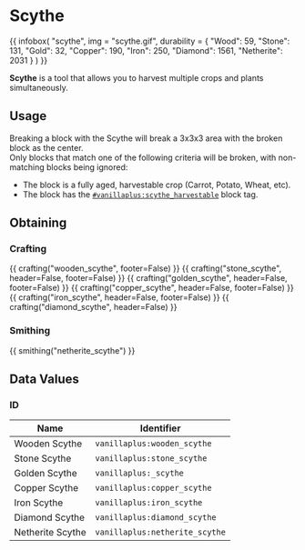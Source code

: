 # Scythe

{{ infobox(
  "scythe",
  img = "scythe.gif",
  durability = {
    "Wood": 59,
    "Stone": 131,
    "Gold": 32,
    "Copper": 190,
    "Iron": 250,
    "Diamond": 1561,
    "Netherite": 2031
  }
) }}

**Scythe** is a tool that allows you to harvest multiple crops and plants simultaneously.

## Usage

Breaking a block with the Scythe will break a 3x3x3 area with the broken block as the center.  
Only blocks that match one of the following criteria will be broken, with non-matching blocks being ignored:

- The block is a fully aged, harvestable crop (Carrot, Potato, Wheat, etc).
- The block has the [`#vanillaplus:scythe_harvestable`](../mechanics/tags.md#vanillaplus-scythe_harvestable) block tag.

## Obtaining

### Crafting

{{ crafting("wooden_scythe", footer=False) }}
{{ crafting("stone_scythe", header=False, footer=False) }}
{{ crafting("golden_scythe", header=False, footer=False) }}
{{ crafting("copper_scythe", header=False, footer=False) }}
{{ crafting("iron_scythe", header=False, footer=False) }}
{{ crafting("diamond_scythe", header=False) }}

### Smithing

{{ smithing("netherite_scythe") }}

## Data Values

### ID

| Name             | Identifier                     |
|------------------|--------------------------------|
| Wooden Scythe    | `vanillaplus:wooden_scythe`    |
| Stone Scythe     | `vanillaplus:stone_scythe`     |
| Golden Scythe    | `vanillaplus:_scythe`          |
| Copper Scythe    | `vanillaplus:copper_scythe`    |
| Iron Scythe      | `vanillaplus:iron_scythe`      |
| Diamond Scythe   | `vanillaplus:diamond_scythe`   |
| Netherite Scythe | `vanillaplus:netherite_scythe` |